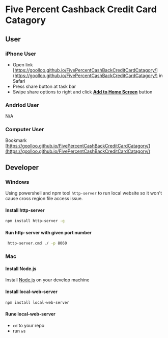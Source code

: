 # Five Percent Cashback Credit Card Catagory
## User
### iPhone User
- Open link [https://goolloo.github.io/FivePercentCashBackCreditCardCatagory/](https://goolloo.github.io/FivePercentCashBackCreditCardCatagory/) in Safari
- Press share button at task bar
- Swipe share options to right and click [**Add to Home Screen**](https://support.apple.com/guide/shortcuts/run-shortcuts-from-the-ios-home-screen-apd735880972/ios) button

### Andriod User
N/A

### Computer User
Bookmark [https://goolloo.github.io/FivePercentCashBackCreditCardCatagory/](https://goolloo.github.io/FivePercentCashBackCreditCardCatagory/)

## Developer
### Windows
Using powershell and npm tool `http-server` to run local website so it won't cause cross region file access issue.
#### Install http-server
```sh
npm install http-server -g
```
#### Run http-server with given port number
```sh
 http-server.cmd ./ -p 8060
```

### Mac
#### Install Node.js
Install [Node.js](https://nodejs.org/en/) on your develop machine
#### Install local-web-server
```sh
npm install local-web-server
```
#### Rune local-web-server
- `cd` to your repo
- run `ws`
